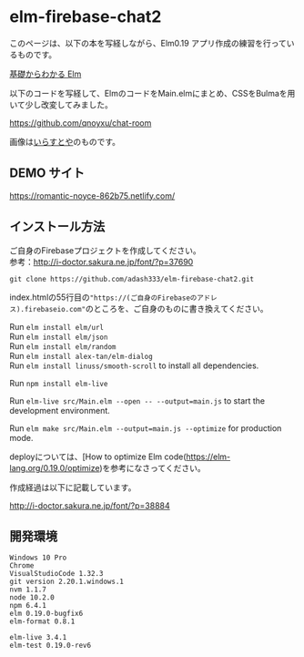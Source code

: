 # elm-firebase-chat2

このページは、以下の本を写経しながら、Elm0.19 アプリ作成の練習を行っているものです。

[基礎からわかる Elm](https://amzn.to/2YYLeMQ)

以下のコードを写経して、ElmのコードをMain.elmにまとめ、CSSをBulmaを用いて少し改変してみました。

https://github.com/qnoyxu/chat-room

画像は[いらすとや](https://www.irasutoya.com/)のものです。

## DEMO サイト

https://romantic-noyce-862b75.netlify.com/

## インストール方法

ご自身のFirebaseプロジェクトを作成してください。  
参考：http://i-doctor.sakura.ne.jp/font/?p=37690

`git clone https://github.com/adash333/elm-firebase-chat2.git`

index.htmlの55行目の`"https://(ご自身のFirebaseのアドレス).firebaseio.com"`のところを、ご自身のものに書き換えてください。

Run `elm install elm/url`  
Run `elm install elm/json`  
Run `elm install elm/random`  
Run `elm install alex-tan/elm-dialog`  
Run `elm install linuss/smooth-scroll` to install all dependencies.

Run `npm install elm-live` 

Run `elm-live src/Main.elm --open -- --output=main.js` to start the development environment.

Run `elm make src/Main.elm --output=main.js --optimize` for production mode.

deployについては、[How to optimize Elm code(https://elm-lang.org/0.19.0/optimize)を参考になさってください。

作成経過は以下に記載しています。

http://i-doctor.sakura.ne.jp/font/?p=38884

## 開発環境

```
Windows 10 Pro
Chrome
VisualStudioCode 1.32.3
git version 2.20.1.windows.1
nvm 1.1.7
node 10.2.0
npm 6.4.1
elm 0.19.0-bugfix6
elm-format 0.8.1

elm-live 3.4.1
elm-test 0.19.0-rev6
```
